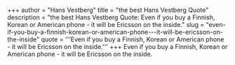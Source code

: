 +++
author = "Hans Vestberg"
title = "the best Hans Vestberg Quote"
description = "the best Hans Vestberg Quote: Even if you buy a Finnish, Korean or American phone - it will be Ericsson on the inside."
slug = "even-if-you-buy-a-finnish-korean-or-american-phone---it-will-be-ericsson-on-the-inside"
quote = '''Even if you buy a Finnish, Korean or American phone - it will be Ericsson on the inside.'''
+++
Even if you buy a Finnish, Korean or American phone - it will be Ericsson on the inside.
